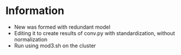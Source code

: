 # Information

 - New was formed with redundant model
 - Editing it to create results of conv.py with standardization, without normalization
 - Run using mod3.sh on the cluster